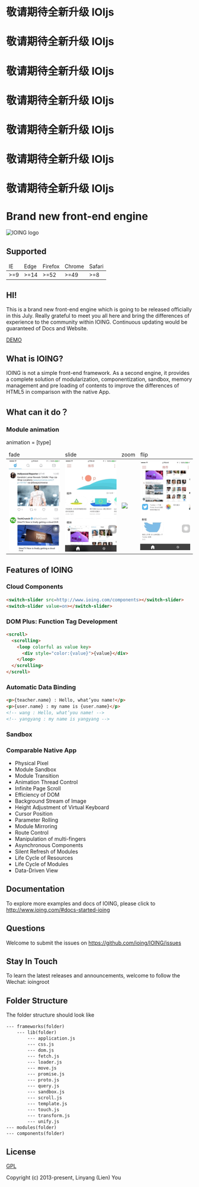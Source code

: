 

# 敬请期待全新升级 IOIjs
# 敬请期待全新升级 IOIjs
# 敬请期待全新升级 IOIjs
# 敬请期待全新升级 IOIjs
# 敬请期待全新升级 IOIjs
# 敬请期待全新升级 IOIjs
# 敬请期待全新升级 IOIjs








Brand new front-end engine
======================
![IOING logo](https://raw.githubusercontent.com/ioing/IOING/master/logo.png)

## Supported
<table>
 <thead>
  <tr>
   <td>IE</td>
   <td>Edge</td>
   <td>Firefox</td>
   <td>Chrome</td>
   <td>Safari</td>
  </tr>
 </thead>
 <tbody>
  <tr>
   <td>>=9</td>
   <td>>=14</td>
   <td>>=52</td>
   <td>>=49</td>
   <td>>=8</td>
  </tr>
 </tbody>
</table>

## HI!

This is a brand new front-end engine which is going to be released officially in this July.
Really grateful to meet you all here and bring the differences of experience to the community within IOING.
Continuous updating would be guaranteed of Docs and Website.

[DEMO](http://www.ioing.com/#discover-index)

## What is IOING?
IOING is not a simple front-end framework. 
As a second engine, it provides a complete solution of modularization, componentization, sandbox, memory management and pre loading of contents to improve the differences of HTML5 in comparison with the native App.

## What can it do？

### Module animation
animation = [type]
<table>
 <thead>
  <tr>
   <td>fade</td>
   <td>slide</td>
   <td>zoom</td>
   <td>flip</td>
  </tr>
 </thead>
 <tbody>
  <tr>
   <td><img src="https://github.com/ioing/IOING-docs/blob/master/ioing_src/preview/fade.gif?raw=true" width="200" /></td>
   <td><img src="https://github.com/ioing/IOING-docs/blob/master/ioing_src/preview/slide.gif?raw=true" width="200" /></td>
   <td><img src="https://github.com/ioing/IOING-docs/blob/master/ioing_src/preview/zoom.gif?raw=true" width="200" /></td>
   <td><img src="https://github.com/ioing/IOING-docs/blob/master/ioing_src/preview/flip.gif?raw=true" width="200" /></td>
  </tr>
 </tbody>
</table>

## Features of IOING
### Cloud Components
```html
<switch-slider src=http://www.ioing.com/components></switch-slider>
<switch-slider value=on></switch-slider>
```
### DOM Plus: Function Tag Development
```html
<scroll>
  <scrolling>
    <loop colorful as value key>
      <div style="color:{value}">{value}</div>
    </loop>
  </scrolling>
</scroll>
```
### Automatic Data Binding
```html
<p>{teacher.name} : Hello, what’you name!</p>
<p>{user.name} : my name is {user.name}</p>
<!-- wang : Hello, what’you name! -->
<!-- yangyang : my name is yangyang -->
```
### Sandbox
### Comparable Native App

  - Physical Pixel
  - Module Sandbox
  - Module Transition
  - Animation Thread Control
  - Infinite Page Scroll
  - Efficiency of DOM
  - Background Stream of Image
  - Height Adjustment of Virtual Keyboard
  - Cursor Position
  - Parameter Rolling
  - Module Mirroring
  - Route Control
  - Manipulation of multi-fingers
  - Asynchronous Components
  - Silent Refresh of Modules
  - Life Cycle of Resources
  - Life Cycle of Modules
  - Data-Driven View

## Documentation
To explore more examples and docs of IOING, please click to <http://www.ioing.com/#docs-started-ioing>

## Questions
Welcome to submit the issues on <https://github.com/ioing/IOING/issues>

## Stay In Touch
To learn the latest releases and announcements, welcome to follow the Wechat: ioingroot

## Folder Structure
The folder structure should look like


    --- frameworks(folder)
        --- lib(folder)
            --- application.js
            --- css.js
            --- dom.js
            --- fetch.js
            --- loader.js
            --- move.js
            --- promise.js
            --- proto.js
            --- query.js
            --- sandbox.js
            --- scroll.js
            --- template.js
            --- touch.js
            --- transform.js
            --- unify.js
    --- modules(folder)
    --- components(folder)
  

## License

[GPL](https://opensource.org/licenses/GPL-3.0)

Copyright (c) 2013-present, Linyang (Lien) You
